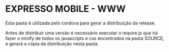 EXPRESSO MOBILE - WWW
===

Esta pasta é utilizada pelo cordova para gerar a distribuição da release.

Antes de distribuir uma versão é necessário executar o require.js que irá fazer o minify de todos os javascripts e css encontrados na pasta SOURCE, e gerará a cópia da distribuição nesta pasta.